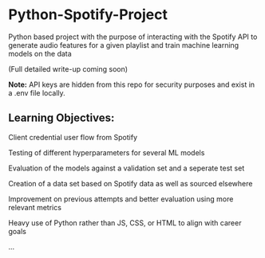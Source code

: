 # Python-Spotify-Project
Python based project with the purpose of interacting with the Spotify API to generate audio features for a given playlist and train machine learning models on the data

(Full detailed write-up coming soon)

**Note:** API keys are hidden from this repo for security purposes and exist in a .env file locally.

## Learning Objectives:
Client credential user flow from Spotify

Testing of different hyperparameters for several ML models

Evaluation of the models against a validation set and a seperate test set

Creation of a data set based on Spotify data as well as sourced elsewhere

Improvement on previous attempts and better evaluation using more relevant metrics

Heavy use of Python rather than JS, CSS, or HTML to align with career goals

...
